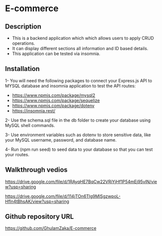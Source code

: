 # E-commerce

## Description

- This is a backend application which which allows users to apply CRUD operations.
- It can display different sections all information and ID based details.
- This application can be tested via insomnia.

## Installation

1- You will need the following packages to connect your Express.js API to MYSQL database and insomnia application to test the API routes:

- https://www.npmjs.com/package/mysql2
- https://www.npmjs.com/package/sequelize
- https://www.npmjs.com/package/dotenv
- https://insomnia.rest/

2- Use the schema.sql file in the db folder to create your database using MySQL shell commands.

3- Use environment variables such as dotenv to store sensitive data, like your MySQL username, password, and database name.

4- Run (npm run seed) to seed data to your database so that you can test your routes.

## Walkthrough vedios

https://drive.google.com/file/d/1RAyqHE7BqCw22VRiYjHf1P54mEj95vlN/view?usp=sharing

https://drive.google.com/file/d/114jTOn6Tlg9MlSgzwpoL-Hfln4tBhsAK/view?usp=sharing

## Github repository URL

https://github.com/GhulamZaka/E-commerce
